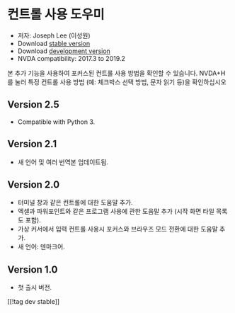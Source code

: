 # 컨트롤 사용 도우미 #

* 저자: Joseph Lee (이성원)
* Download [stable version][1]
* Download [development version][2]
* NVDA compatibility: 2017.3 to 2019.2

본 추가 기능을 사용하여 포커스된 컨트롤 사용 방법을 확인할 수 있습니다. NVDA+H를 눌러 특정 컨트롤 사용 방법 (예: 체크박스
선택 방법, 문자 읽기 등)을 확인하십시오

## Version 2.5

* Compatible with Python 3.

## Version 2.1

* 새 언어 및 여러 번역본 업데이트됨.

## Version 2.0

* 터미널 창과 같은 컨트롤에 대한 도움말 추가.
* 엑셀과 파워포인트와 같은 프로그램 사용에 관한 도움말 추가 (시작 화면 타일 목록도 포함).
* 가상 커서에서 입력 컨트롤 사용시 포커스와 브라우즈 모드 전환에 대한 도움말 추가.
* 새 언어: 덴마크어.

## Version 1.0

* 첫 출시 버전.


[[!tag dev stable]]

[1]: https://addons.nvda-project.org/files/get.php?file=cua

[2]: https://addons.nvda-project.org/files/get.php?file=cua-dev
